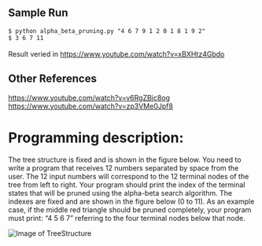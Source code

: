 ## Sample Run
```$ python alpha_beta_pruning.py "4 6 7 9 1 2 0 1 8 1 9 2"```</br>
```$ 3 6 7 11```</br></br>
Result veried in https://www.youtube.com/watch?v=xBXHtz4Gbdo

## Other References
https://www.youtube.com/watch?v=v6RgZBjc8og </br>
https://www.youtube.com/watch?v=zp3VMe0Jpf8

# Programming description:

The tree structure is fixed and is shown in the figure below. You need to write a program that receives 12 numbers separated by space from the user. The 12 input numbers will correspond to the 12 terminal nodes of the tree from left to right. Your program should print the index of the terminal states that will be pruned using the alpha-beta search algorithm. The indexes are fixed and are shown in the figure below (0 to 11). As an example case, if the middle red triangle should be pruned completely, your program must print: “4 5 6 7” referring to the four terminal nodes below that node.

![Image of TreeStructure](https://i.imgur.com/FAeTVmd.png)
